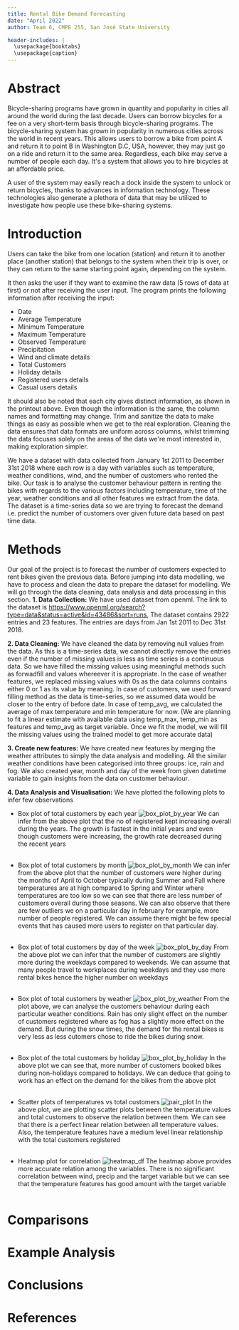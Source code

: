 ```yaml
---
title: Rental Bike Demand Forecasting
date: "April 2022"
author: Team 6, CMPE 255, San José State University

header-includes: |
  \usepackage{booktabs}
  \usepackage{caption}
---
```


# Abstract

Bicycle-sharing programs have grown in quantity and popularity in cities all around the world during the last decade. Users can borrow bicycles for a fee on a very short-term basis through bicycle-sharing programs. The bicycle-sharing system has grown in popularity in numerous cities across the world in recent years. This allows users to borrow a bike from point A and return it to point B in Washington D.C, USA, however, they may just go on a ride and return it to the same area. Regardless, each bike may serve a number of people each day. It's a system that allows you to hire bicycles at an affordable price.

A user of the system may easily reach a dock inside the system to unlock or return bicycles, thanks to advances in information technology. These technologies also generate a plethora of data that may be utilized to investigate how people use these bike-sharing systems.


# Introduction

Users can take the bike from one location (station) and return it to another place (another station) that belongs to the system when their trip is over, or they can return to the same starting point again, depending on the system.

It then asks the user if they want to examine the raw data (5 rows of data at first) or not after receiving the user input. The program prints the following information after receiving the input:

* Date
* Average Temperature
* Minimum Temperature
* Maximum Temperature
* Observed Temperature
* Precipitation
* Wind and climate details
* Total Customers
* Holiday details
* Registered users details
* Casual users details


It should also be noted that each city gives distinct information, as shown in the printout above. Even though the information is the same, the column names and formatting may change. Trim and sanitize the data to make things as easy as possible when we get to the real exploration. Cleaning the data ensures that data formats are uniform across columns, whilst trimming the data focuses solely on the areas of the data we're most interested in, making exploration simpler.

We have a dataset with data collected from January 1st 2011 to December 31st 2018 where each row is a day with variables such as temperature, weather conditions, wind, and the number of customers who rented the bike. Our task is to analyse the customer behaviour pattern in renting the bikes with regards to the various factors including temperature, time of the year, weather conditions and all other features we extract from the data. The dataset is a time-series data so we are trying to forecast the demand i.e. predict the number of customers over given future data based on past time data. 

# Methods
Our goal of the project is to forecast the number of customers expected to rent bikes given the previous data. Before jumping into data modelling, we have to process and clean the data to prepare the dataset for modelling. We will go through the data cleaning, data analysis and data processing in this section.
**1. Data Collection:** We have used dataset from openml. The link to the dataset is https://www.openml.org/search?type=data&status=active&id=43486&sort=runs, The dataset contains 2922 entries and 23 features. The entries are days from Jan 1st 2011 to Dec 31st 2018.

**2. Data Cleaning:** We have cleaned the data by removing null values from the data. As this is a time-series data, we cannot directly remove the entries even if the number of missing values is less as time series is a continuous data. So we have filled the missing values using meaningful methods such as forwadfill and values whereever it is appropriate. In the case of weather features, we replaced missing values with 0s as the data columns contains either 0 or 1 as its value by meaning. In case of customers, we used forward filling method as the data is time-series, so we assumed data would be closer to the entry of before date. In case of temp_avg, we calculated the average of max temperature and min temperature for now. (We are planning to fit a linear estimate with available data using temp_max, temp_min as features and temp_avg as target variable. Once we fit the model, we will fill the missing values using the trained model to get more accurate data)

**3. Create new features:** We have created new features by merging the weather attributes to simply the data analysis and modelling. All the similar weather conditions have been categorised into three groups: ice, rain and fog. We also created year, month and day of the week from given datetime variable to gain insights from the data on customer behaviour.

**4. Data Analysis and Visualisation:**
We have plotted the following plots to infer few observations
- Box plot of total customers by each year
![box_plot_by_year](/paper/images/box_plot_by_year.jpg)
We can infer from the above plot that the no of registered kept increasing overall during the years. The growth is fastest in the initial years and even though customers were increasing, the growth rate decreased during the recent years<br/><br/>





- Box plot of total customers by month
![box_plot_by_month](/paper/images/box_plot_by_month.jpg)
We can infer from the above plot that the number of customers were higher during the months of April to October typically during Summer and Fall where temperatures are at high compared to Spring and Winter where temperatures are too low so we can see that there are less number of customers overall during those seasons. We can also observe that there are few outliers we on a particular day in february for example, more number of people registered. We can assume there might be few special events that has caused more users to register on that particular day.<br/><br/>





- Box plot of total customers by day of the week
![box_plot_by_day](/paper/images/box_plot_by_day.jpg)
From the above plot we can infer that the number of customers are slightly more during the weekdays compared to weekends. We can assume that many people travel to workplaces during weekdays and they use more rental bikes hence the higher number on weekdays<br/><br/>





- Box plot of total customers by weather
![box_plot_by_weather](/paper/images/box_plot_by_weather.jpg)
From the plot above, we can analyse the customers behaviour during each particular weather conditions. Rain has only slight effect on the number of customers registered where as fog has a slightly more effect on the demand. But during the snow times, the demand for the rental bikes is very less as less cutomers chose to ride the bikes during snow.<br/><br/>





- Box plot of the total customers by holiday
![box_plot_by_holiday](/paper/images/box_plot_by_holiday.jpg)
In the above plot we can see that, more number of customers booked bikes during non-holidays compared to holidays. We can deduce that going to work has an effect on the demand for the bikes from the above plot<br/><br/>





- Scatter plots of temperatures vs total customers
![pair_plot](/paper/images/pair_plot_df.jpg)
In the above plot, we are plotting scatter plots between the temperature values and total customers to observe the relation between them. We can see that there is a perfect linear relation between all temperature values. Also, the temperature features have a medium level linear relationship with the total customers registered<br/><br/>





- Heatmap plot for correlation
![heatmap_df](/paper/images/heatmap_df.jpg)
The heatmap above provides more accurate relation among the variables. There is no significant correlation between wind, precip and the target variable but we can see that the temperature features has good amount with the target variable<br/><br/>

# Comparisons

# Example Analysis

# Conclusions


# References
